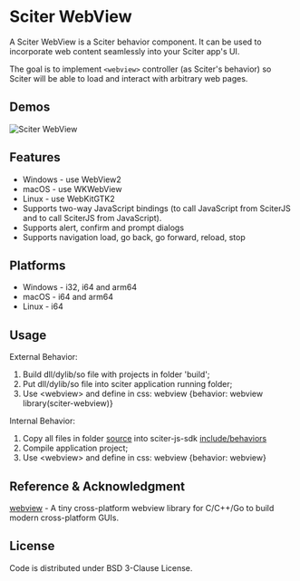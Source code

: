# Sciter WebView
A Sciter WebView is a Sciter behavior component. It can be used to incorporate web content seamlessly into your Sciter app's UI.

The goal is to implement `<webview>` controller (as Sciter's behavior) so Sciter will be able to load and interact with arbitrary web pages.

## Demos
![Sciter WebView](https://sciter.com/wp-content/uploads/2022/04/sciter-webview.png)

## Features
* Windows - use WebView2 
* macOS - use WKWebView
* Linux - use WebKitGTK2
* Supports two-way JavaScript bindings (to call JavaScript from SciterJS and to call SciterJS from JavaScript).
* Supports alert, confirm and prompt dialogs
* Supports navigation load, go back, go forward, reload, stop

## Platforms
* Windows - i32, i64 and arm64
* macOS - i64 and arm64
* Linux - i64

## Usage
External Behavior: 
1) Build dll/dylib/so file with projects in folder 'build';
2) Put dll/dylib/so file into sciter application running folder;
3) Use \<webview\> and define in css: webview {behavior: webview library(sciter-webview)}

Internal Behavior: 
1) Copy all files in folder [source](https://gitlab.com/ArcRain/sciter-webview/-/tree/main/source) into sciter-js-sdk [include/behaviors](https://gitlab.com/sciter-engine/sciter-js-sdk/-/tree/main/include/behaviors)
2) Compile application project;
3) Use \<webview\> and define in css: webview {behavior: webview}

## Reference & Acknowledgment

[webview](https://github.com/webview/webview) - A tiny cross-platform webview library for C/C++/Go to build modern cross-platform GUIs.

## License

Code is distributed under BSD 3-Clause License.